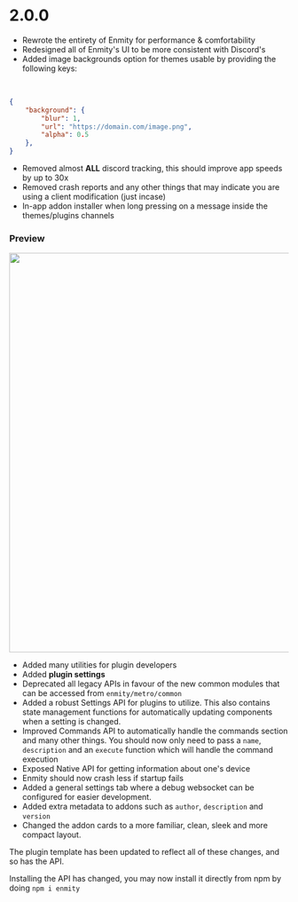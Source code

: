 # 2.0.0

- Rewrote the entirety of Enmity for performance & comfortability
- Redesigned all of Enmity's UI to be more consistent with Discord's
- Added image backgrounds option for themes usable by providing the following keys:

<br />

```json
{
    "background": {
        "blur": 1,
        "url": "https://domain.com/image.png",
        "alpha": 0.5
    },
}
```
- Removed almost **ALL** discord tracking, this should improve app speeds by up to 30x
- Removed crash reports and any other things that may indicate you are using a client modification (just incase)
- In-app addon installer when long pressing on a message inside the themes/plugins channels

### Preview
<img src="https://media.wtf/69919483" height="720" />

- Added many utilities for plugin developers
- Added **plugin settings**
- Deprecated all legacy APIs in favour of the new common modules that can be accessed from `enmity/metro/common`
- Added a robust Settings API for plugins to utilize. This also contains state management functions for automatically updating components when a setting is changed.
- Improved Commands API to automatically handle the commands section and many other things. You should now only need to pass a `name`, `description` and an `execute` function which will handle the command execution
- Exposed Native API for getting information about one's device
- Enmity should now crash less if startup fails
- Added a general settings tab where a debug websocket can be configured for easier development.
- Added extra metadata to addons such as `author`, `description` and `version`
- Changed the addon cards to a more familiar, clean, sleek and more compact layout.

The plugin template has been updated to reflect all of these changes, and so has the API.

Installing the API has changed, you may now install it directly from npm by doing `npm i enmity`

